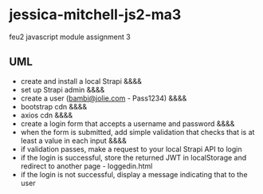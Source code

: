 # jessica-mitchell-js2-ma3

feu2 javascript module assignment 3

## UML

- create and install a local Strapi &&&&
- set up Strapi admin &&&&
- create a user (bambi@jolie.com - Pass1234) &&&&
- bootstrap cdn &&&&
- axios cdn &&&&
- create a login form that accepts a username and password &&&&
- when the form is submitted, add simple validation that checks that is at least a value in each input &&&&
- if validation passes, make a request to your local Strapi API to login
- if the login is successful, store the returned JWT in localStorage and redirect to another page - loggedin.html
- if the login is not successful, display a message indicating that to the user

